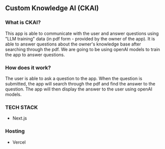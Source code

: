 ## Custom Knowledge AI (CKAI)

### What is CKAI?

This app is able to communicate with the user and answer questions using "LLM training" data (in pdf form - provided by the owner of the app). It is able to answer questions about the owner's knowledge base after searching through the pdf. We are going to be using openAI models to train the app to answer questions.

### How does it work?

The user is able to ask a question to the app. When the question is submitted, the app will search through the pdf and find the answer to the question. The app will then display the answer to the user using openAI models.

### TECH STACK

- Next.js

### Hosting

- Vercel
